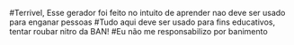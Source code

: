 #Terrivel, Esse gerador foi feito no intuito de aprender nao deve ser usado para enganar pessoas
#Tudo aqui deve ser usado para fins educativos, tentar roubar nitro da BAN!
#Eu não me responsabilizo por banimento 
